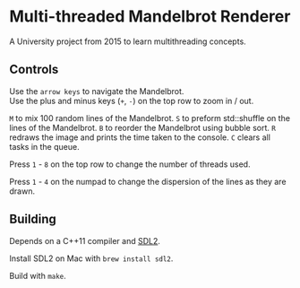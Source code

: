 # Multi-threaded Mandelbrot Renderer

A University project from 2015 to learn multithreading concepts.

## Controls

Use the `arrow keys` to navigate the Mandelbrot.  
Use the plus and minus keys (`+`, `-`) on the top row to zoom in / out.  

`M` to mix 100 random lines of the Mandelbrot.
`S` to preform std::shuffle on the lines of the Mandelbrot.
`B` to reorder the Mandelbrot using bubble sort.
`R` redraws the image and prints the time taken to the console.
`C` clears all tasks in the queue.

Press `1` - `8` on the top row to change the number of threads used.

Press `1` - `4` on the numpad to change the dispersion of the lines as they are drawn.

## Building

Depends on a C++11 compiler and [SDL2](https://www.libsdl.org/download-2.0.php).

Install SDL2 on Mac with `brew install sdl2`.

Build with `make`.